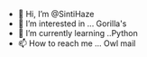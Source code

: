- 👋 Hi, I’m @SintiHaze
- 👀 I’m interested in ... Gorilla's
- 🌱 I’m currently learning ..Python
- 📫 How to reach me ... Owl mail

<!---
SintiHaze/SintiHaze is a ✨ special ✨ repository because its `README.md` (this file) appears on your GitHub profile.
You can click the Preview link to take a look at your changes.
--->
